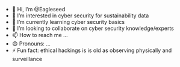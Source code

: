 - 👋 Hi, I’m @Eagleseed
- 👀 I’m interested in cyber security for sustainability data 
- 🌱 I’m currently learning cyber security basics 
- 💞️ I’m looking to collaborate on cyber security knowledge/experts
- 📫 How to reach me ...
- 😄 Pronouns: ...
- ⚡ Fun fact: ethical hackings is is old as observing physically and surveillance 

<!---
Eagleseed/Eagleseed is a ✨ special ✨ repository because its `README.md` (this file) appears on your GitHub profile.
You can click the Preview link to take a look at your changes.
--->
